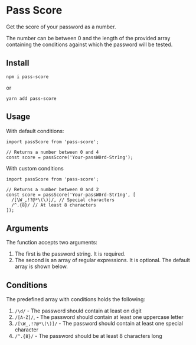 # Pass Score

Get the score of your password as a number.

The number can be between 0 and the length of the provided array containing the conditions against which the password will be tested.

## Install

`npm i pass-score`

or

`yarn add pass-score`

## Usage

With default conditions:

```
import passScore from 'pass-score';

// Returns a number between 0 and 4
const score = passScore('Your-passW0rd-Str1ng');
```

With custom conditions

```
import passScore from 'pass-score';

// Returns a number between 0 and 2
const score = passScore('Your-passW0rd-Str1ng', [
  /[\W_,!?@*\(\)]/, // Special characters
  /^.{8}/ // At least 8 characters
]);
```

## Arguments

The function accepts two arguments:

1. The first is the password string. It is required.
2. The second is an array of regular expressions. It is optional. The default array is shown below.

## Conditions

The predefined array with conditions holds the following:

1. `/\d/` - The password should contain at least on digit
2. `/[A-Z]/`, - The password should contain at least one uppercase letter
3. `/[\W_,!?@*\(\)]/` - The password should contain at least one special character
4. `/^.{8}/` - The password should be at least 8 characters long
